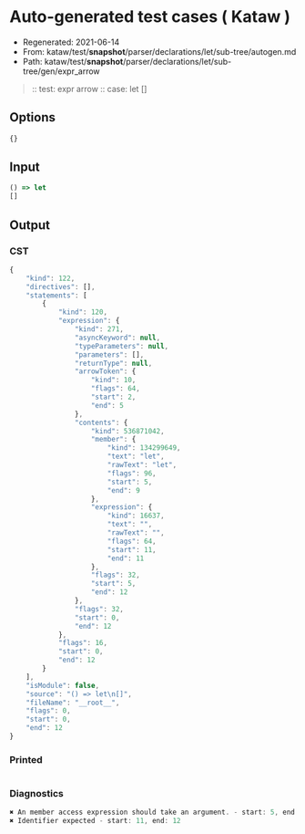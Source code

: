 # Auto-generated test cases ( Kataw )
- Regenerated: 2021-06-14
- From: kataw/test/__snapshot__/parser/declarations/let/sub-tree/autogen.md
- Path: kataw/test/__snapshot__/parser/declarations/let/sub-tree/gen/expr_arrow
> :: test: expr arrow
> :: case: let
>          []
## Options

`````js
{}
`````
## Input

`````js
() => let
[]
`````
## Output

### CST

```javascript
{
    "kind": 122,
    "directives": [],
    "statements": [
        {
            "kind": 120,
            "expression": {
                "kind": 271,
                "asyncKeyword": null,
                "typeParameters": null,
                "parameters": [],
                "returnType": null,
                "arrowToken": {
                    "kind": 10,
                    "flags": 64,
                    "start": 2,
                    "end": 5
                },
                "contents": {
                    "kind": 536871042,
                    "member": {
                        "kind": 134299649,
                        "text": "let",
                        "rawText": "let",
                        "flags": 96,
                        "start": 5,
                        "end": 9
                    },
                    "expression": {
                        "kind": 16637,
                        "text": "",
                        "rawText": "",
                        "flags": 64,
                        "start": 11,
                        "end": 11
                    },
                    "flags": 32,
                    "start": 5,
                    "end": 12
                },
                "flags": 32,
                "start": 0,
                "end": 12
            },
            "flags": 16,
            "start": 0,
            "end": 12
        }
    ],
    "isModule": false,
    "source": "() => let\n[]",
    "fileName": "__root__",
    "flags": 0,
    "start": 0,
    "end": 12
}
```

### Printed

```javascript

```

### Diagnostics

```javascript
✖ An member access expression should take an argument. - start: 5, end: 12
✖ Identifier expected - start: 11, end: 12

```

